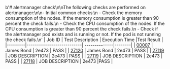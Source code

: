 b'# alertmanager check\n\nThe following checks are performed on alertmanager:\n\n- Initial common checks:\n    - Check the memory consumption of the nodes. If the memory consumption is greater than 90 percent the check fails.\n    - Check the CPU consumption of the nodes. If the CPU consumption is greater than 90 percent the check fails.\n    - Check if the alertmanager pod exists and is running or not. If the pod is not running the check fails.\n'
| Job ID |   Test Description         | Execution Time |Test Result   |
 |---------|---------------------------| --------------|--------|
|     <a href= "https://gitlab.mayadata.io/oep/oep-e2e-gcp/-/jobs/00007">00007</a>           |  James Bond           | 2e473  | PASS |
|     <a href= "https://gitlab.mayadata.io/oep/oep-e2e-gcp/-/jobs/27120">27120</a>           |  James Bond           | 2e473  | PASS |
|     <a href= "https://gitlab.mayadata.io/oep/oep-e2e-gcp/-/jobs/27119">27119</a>           |  JOB DESCRIPTION           | 2e473  | PASS |
|     <a href= "https://gitlab.mayadata.io/oep/oep-e2e-gcp/-/jobs/27119">27119</a>           |  JOB DESCRIPTION           | 2e473  | PASS |
 |    <a href= "https://gitlab.mayadata.io/oep/oep-e2e-gcp/-/jobs/27118">27118</a>   |  JOB DESCRIPTION           |  2e473     |PASS  |
